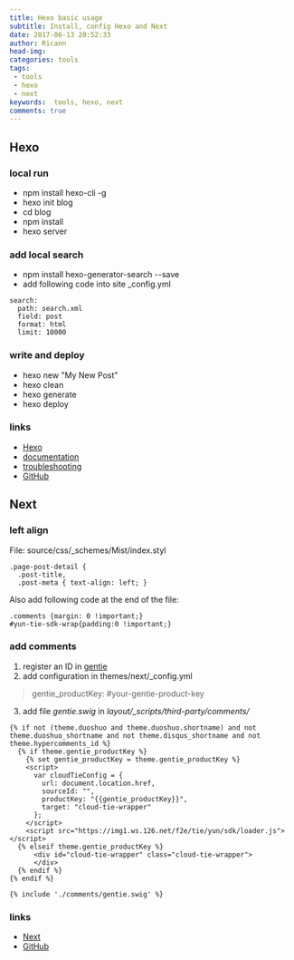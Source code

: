 ```yaml
---
title: Hexo basic usage
subtitle: Install, config Hexo and Next
date: 2017-06-13 20:52:33
author: Ricann
head-img: 
categories: tools
tags:  
 - tools
 - hexo
 - next
keywords:  tools, hexo, next
comments: true
---
```



## Hexo
### local run
 + npm install hexo-cli -g
 + hexo init blog
 + cd blog
 + npm install
 + hexo server
 
### add local search
 + npm install hexo-generator-search --save
 + add following code into site _config.yml
```
search:
  path: search.xml
  field: post
  format: html
  limit: 10000
```
 
### write and deploy
 + hexo new "My New Post"
 + hexo clean
 + hexo generate
 + hexo deploy
 
### links
 + [Hexo](https://hexo.io/)
 + [documentation](https://hexo.io/docs/)
 + [troubleshooting](https://hexo.io/docs/troubleshooting.html)
 + [GitHub](https://github.com/hexojs/hexo/)

## Next
### left align
File: source/css/_schemes/Mist/index.styl
```
.page-post-detail {
  .post-title,
  .post-meta { text-align: left; }
```

Also add following code at the end of the file:
```
.comments {margin: 0 !important;}
#yun-tie-sdk-wrap{padding:0 !important;}
```

### add comments
1. register an ID in [gentie](https://gentie.163.com/)
2. add configuration in themes/next/_config.yml
>gentie_productKey: #your-gentie-product-key

3.  add file *gentie.swig* in *layout/_scripts/third-party/comments/*
```
{% if not (theme.duoshuo and theme.duoshuo.shortname) and not theme.duoshuo_shortname and not theme.disqus_shortname and not theme.hypercomments_id %}
  {% if theme.gentie_productKey %}
    {% set gentie_productKey = theme.gentie_productKey %}
    <script>
      var cloudTieConfig = {
        url: document.location.href, 
        sourceId: "",
        productKey: "{{gentie_productKey}}",
        target: "cloud-tie-wrapper"
      };
    </script>
    <script src="https://img1.ws.126.net/f2e/tie/yun/sdk/loader.js"></script>
  {% elseif theme.gentie_productKey %}
      <div id="cloud-tie-wrapper" class="cloud-tie-wrapper">
      </div>
  {% endif %}
{% endif %}

{% include './comments/gentie.swig' %}
```

### links
 + [Next](http://theme-next.iissnan.com/)
 + [GitHub](https://github.com/iissnan/hexo-theme-next.git)
